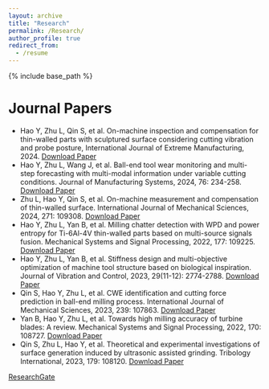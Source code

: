 ```yaml
---
layout: archive
title: "Research"
permalink: /Research/
author_profile: true
redirect_from:
  - /resume
---
```


{% include base_path %}

Journal Papers
======
* Hao Y, Zhu L, Qin S, et al. On-machine inspection and compensation for thin-walled parts with sculptured surface considering cutting vibration and probe posture, International Journal of Extreme Manufacturing, 2024.
[Download Paper](https://iopscience.iop.org/article/10.1088/2631-7990/ad6de3/meta)
* Hao Y, Zhu L, Wang J, et al. Ball-end tool wear monitoring and multi-step forecasting with multi-modal information under variable cutting conditions. Journal of Manufacturing Systems, 2024, 76: 234-258.
[Download Paper](https://www.sciencedirect.com/science/article/pii/S0278612524001663)
* Zhu L, Hao Y, Qin S, et al. On-machine measurement and compensation of thin-walled surface. International Journal of Mechanical Sciences, 2024, 271: 109308.
[Download Paper](https://www.sciencedirect.com/science/article/pii/S0020740324003503)
* Hao Y, Zhu L, Yan B, et al. Milling chatter detection with WPD and power entropy for Ti-6Al-4V thin-walled parts based on multi-source signals fusion. Mechanical Systems and Signal Processing, 2022, 177: 109225.
[Download Paper](https://www.sciencedirect.com/science/article/pii/S0888327022003764)
* Hao Y, Zhu L, Yan B, et al. Stiffness design and multi-objective optimization of machine tool structure based on biological inspiration. Journal of Vibration and Control, 2023, 29(11-12): 2774-2788.
[Download Paper](https://journals.sagepub.com/doi/abs/10.1177/10775463221085858)
* Qin S, Hao Y, Zhu L, et al. CWE identification and cutting force prediction in ball-end milling process. International Journal of Mechanical Sciences, 2023, 239: 107863.
[Download Paper](https://www.sciencedirect.com/science/article/pii/S0020740322007421)
* Yan B, Hao Y, Zhu L, et al. Towards high milling accuracy of turbine blades: A review. Mechanical Systems and Signal Processing, 2022, 170: 108727.
[Download Paper](https://www.sciencedirect.com/science/article/pii/S0888327021010451)
* Qin S, Zhu L, Hao Y, et al. Theoretical and experimental investigations of surface generation induced by ultrasonic assisted grinding. Tribology International, 2023, 179: 108120.
[Download Paper](https://www.sciencedirect.com/science/article/pii/S0301679X22006910)


[ResearchGate](https://www.researchgate.net/profile/Yanpeng-Hao-2/research)

